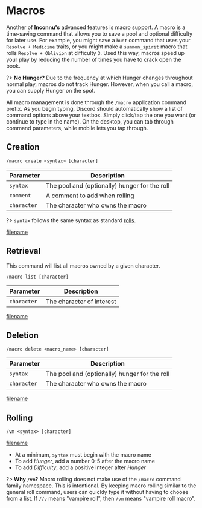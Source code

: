 # Macros

Another of **Inconnu's** advanced features is macro support. A macro is a time-saving command that allows you to save a pool and optional difficulty for later use. For example, you might save a `hunt` command that uses your `Resolve + Medicine` traits, or you might make a `summon_spirit` macro that rolls `Resolve + Oblivion` at difficulty `3`. Used this way, macros speed up your play by reducing the number of times you have to crack open the book.

?> **No Hunger?** Due to the frequency at which Hunger changes throughout normal play, macros do not track Hunger. However, when you call a macro, you can supply Hunger on the spot.

All macro management is done through the `/macro` application command prefix. As you begin typing, Discord should automatically show a list of command options above your textbox. Simply click/tap the one you want (or continue to type in the name). On the desktop, you can tab through command parameters, while mobile lets you tap through.

## Creation

```
/macro create <syntax> [character]

```

| Parameter   | Description                                   |
|-------------|-----------------------------------------------|
| `syntax`    | The pool and (optionally) hunger for the roll |
| `comment`   | A comment to add when rolling                 |
| `character` | The character who owns the macro              |

?> `syntax` follows the same syntax as standard [rolls](rolls.md#basic-syntax).

[filename](includes/character-requirement.md ':include')

## Retrieval

This command will list all macros owned by a given character.

```
/macro list [character]

```

| Parameter   | Description                                   |
|-------------|-----------------------------------------------|
| `character` | The character of interest                     |

[filename](includes/character-requirement.md ':include')

## Deletion

```
/macro delete <macro_name> [character]

```

| Parameter   | Description                                   |
|-------------|-----------------------------------------------|
| `syntax`    | The pool and (optionally) hunger for the roll |
| `character` | The character who owns the macro              |

[filename](includes/character-requirement.md ':include')

## Rolling

```
/vm <syntax> [character]

```

[filename](includes/character-requirement.md ':include')

* At a minimum, `syntax` must begin with the macro name
* To add *Hunger*, add a number 0-5 after the macro name
* To add *Difficulty*, add a positive integer after *Hunger*

?> **Why `/vm`?** Macro rolling does not make use of the `/macro` command family namespace. This is intentional. By keeping macro rolling similar to the general roll command, users can quickly type it without having to choose from a list. If `//v` means "vampire roll", then `/vm` means "vampire roll macro".
